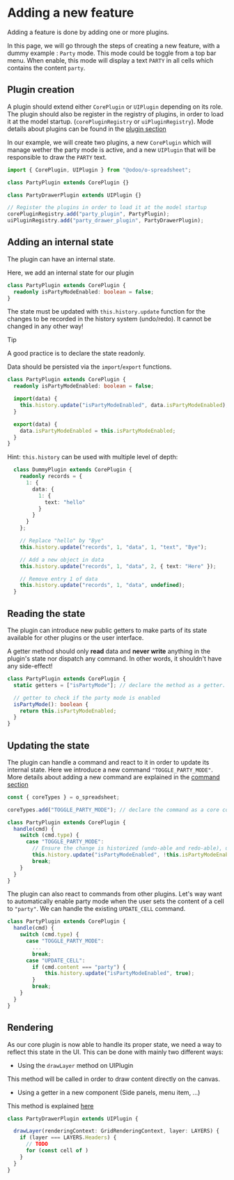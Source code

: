 # Adding a new feature

Adding a feature is done by adding one or more plugins.

In this page, we will go through the steps of creating a new feature, with a dummy
example : `Party` mode. This mode could be
toggle from a top bar menu. When enable, this mode will display a text `PARTY`
in all cells which contains the content `party`.

## Plugin creation

A plugin should extend either `CorePlugin` or `UIPlugin` depending on its role.
The plugin should also be register in the registry of plugins, in order to load
it at the model startup. (`corePluginRegistry` or `uiPluginRegistry`). Mode details
about plugins can be found in the [plugin section]("plugin.md)

In our example, we will create two plugins, a new `CorePlugin` which will manage
wether the party mode is active, and a new `UIPlugin` that will be responsible
to draw the `PARTY` text.

```typescript
import { CorePlugin, UIPlugin } from "@odoo/o-spreadsheet";

class PartyPlugin extends CorePlugin {}

class PartyDrawerPlugin extends UIPlugin {}

// Register the plugins in order to load it at the model startup
corePluginRegistry.add("party_plugin", PartyPlugin);
uiPluginRegistry.add("party_drawer_plugin", PartyDrawerPlugin);
```

## Adding an internal state

The plugin can have an internal state.

Here, we add an internal state for our plugin

```typescript
class PartyPlugin extends CorePlugin {
  readonly isPartyModeEnabled: boolean = false;
}
```

The state must be updated with `this.history.update` function for the changes to be recorded in the history system (undo/redo). It cannot be changed in any other way!

> [!TIP]
> A good practice is to declare the state readonly.

Data should be persisted via the `import`/`export` functions.

```typescript
class PartyPlugin extends CorePlugin {
  readonly isPartyModeEnabled: boolean = false;

  import(data) {
    this.history.update("isPartyModeEnabled", data.isPartyModeEnabled);
  }

  export(data) {
    data.isPartyModeEnabled = this.isPartyModeEnabled;
  }
}
```

Hint: `this.history` can be used with multiple level of depth:

```typescript
  class DummyPlugin extends CorePlugin {
    readonly records = {
      1: {
        data: {
          1: {
            text: "hello"
          }
        }
      }
    };

    // Replace "hello" by "Bye"
    this.history.update("records", 1, "data", 1, "text", "Bye");

    // Add a new object in data
    this.history.update("records", 1, "data", 2, { text: "Here" });

    // Remove entry 1 of data
    this.history.update("records", 1, "data", undefined);
  }
```

## Reading the state

The plugin can introduce new public getters to make parts of its state available for other plugins or the user interface.

A getter method should only **read** data and **never write** anything in the plugin's state nor dispatch any command. In other words, it shouldn't have any side-effect!

```typescript
class PartyPlugin extends CorePlugin {
  static getters = ["isPartyMode"]; // declare the method as a getter.

  // getter to check if the party mode is enabled
  isPartyMode(): boolean {
    return this.isPartyModeEnabled;
  }
}
```

## Updating the state

The plugin can handle a command and react to it in order to update its internal
state. Here we introduce a new command `"TOGGLE_PARTY_MODE"`. More details about adding
a new command are explained in the [command section](command.md)

```typescript
const { coreTypes } = o_spreadsheet;

coreTypes.add("TOGGLE_PARTY_MODE"); // declare the command as a core command

class PartyPlugin extends CorePlugin {
  handle(cmd) {
    switch (cmd.type) {
      case "TOGGLE_PARTY_MODE":
        // Ensure the change is historized (undo-able and redo-able), using `this.history`.
        this.history.update("isPartyModeEnabled", !this.isPartyModeEnabled);
        break;
    }
  }
}
```

The plugin can also react to commands from other plugins. Let's way want to automatically enable party mode when the user sets the content of a cell to `"party"`. We can handle the existing `UPDATE_CELL` command.

```typescript
class PartyPlugin extends CorePlugin {
  handle(cmd) {
    switch (cmd.type) {
      case "TOGGLE_PARTY_MODE":
        ...
        break;
      case "UPDATE_CELL":
        if (cmd.content === "party") {
            this.history.update("isPartyModeEnabled", true);
        }
        break;
    }
  }
}
```

## Rendering

As our core plugin is now able to handle its proper state, we need a way to reflect this state in the UI. This can be done with mainly two different ways:

- Using the `drawLayer` method on UIPlugin

This method will be called in order to draw content directly on the canvas.

- Using a getter in a new component (Side panels, menu item, ...)

This method is explained [here](./ui_extension.md)

```typescript
class PartyDrawerPlugin extends UIPlugin {

  drawLayer(renderingContext: GridRenderingContext, layer: LAYERS) {
    if (layer === LAYERS.Headers) {
      // TODO
      for (const cell of )
    }
  }
}
```
